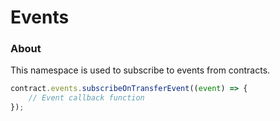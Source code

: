 # Events

### About

This namespace is used to subscribe to events from contracts.

```typescript
contract.events.subscribeOnTransferEvent((event) => {
	// Event callback function
});
